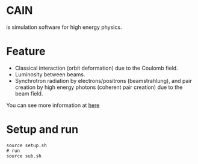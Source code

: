 # CAIN
is simulation software for high energy physics.

# Feature

- Classical interaction (orbit deformation) due to the Coulomb field.
- Luminosity between beams.
- Synchrotron radiation by electrons/positrons (beamstrahlung), and pair creation by high energy photons (coherent pair creation) due to the beam field.

You can see more information at [here](https://ilc.kek.jp/~yokoya/CAIN/Cain242/CainMan242.pdf)

# Setup and run

```shell
source setup.sh
# run
source sub.sh
```

